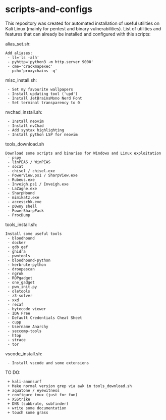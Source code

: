 # scripts-and-configs
This repository was created for automated installation of useful utilities on Kali Linux (mainly for pentest and binary vulnerabilities).
List of utilities and features that can already be installed and configured with this scripts:

alias_set.sh:
```
Add aliases:
 - ll='ls -alh'
 - pyhttp='python3 -m http.server 9000'
 - cme='crackmapexec'
 - pch='proxychains -q'
```

misc_install.sh:
```
 - Set my favourite wallpapers
 - Install updating tool ('upd')
 - Install JetBrainsMono Nerd Font
 - Set terminal transparency to 0
```

nvchad_install.sh:
```
 - Install neovim
 - Install nvChad
 - Add syntax highlighting
 - Install python LSP for neovim
```

tools_download.sh
```
Download some scripts and binaries for Windows and Linux exploitation
 - pspy
 - linPEAS / WinPEAS
 - socat
 - chisel / chisel.exe
 - PowerView.ps1 / SharpView.exe
 - Rubeus.exe
 - Inveigh.ps1 / Inveigh.exe
 - LaZagne.exe
 - SharpHound
 - mimikatz.exe
 - accesschk.exe
 - p0wny shell
 - PowerSharpPack
 - ProcDump
```

tools_install.sh:
```
Install some useful tools
 - bloodhound
 - docker
 - gdb gef
 - ghidra
 - pwntools
 - bloodhound-python
 - kerbrute-python
 - droopescan
 - ngrok
 - ROPgadget
 - one_gadget
 - pwn_init.py
 - oletools
 - z3-solver
 - xxd
 - recaf
 - bytecode viewer
 - IDA Free
 - Default Credentials Cheat Sheet
 - cupp
 - Username Anarchy
 - seccomp-tools
 - htop
 - strace
 - tor
```

vscode_install.sh:
```
 - Install vscode and some extensions
```

TO DO:
```
 + kali-anonsurf
 + Make normal version grep via awk in tools_download.sh
 + aquatone / eyewitness
 + configure tmux (just for fun)
 + XSStrike
 + DNS (subbrute, subfinder)
 + write some documentation
 + touch some grass
```

